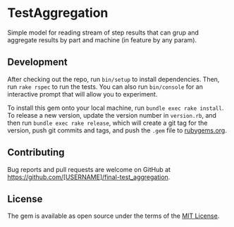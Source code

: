 # TestAggregation

Simple model for reading stream of step results that can grup and aggregate
results by part and machine (in feature by any param).

## Development

After checking out the repo, run `bin/setup` to install dependencies. Then, run `rake rspec` to run the tests. You can also run `bin/console` for an interactive prompt that will allow you to experiment.

To install this gem onto your local machine, run `bundle exec rake install`. To release a new version, update the version number in `version.rb`, and then run `bundle exec rake release`, which will create a git tag for the version, push git commits and tags, and push the `.gem` file to [rubygems.org](https://rubygems.org).

## Contributing

Bug reports and pull requests are welcome on GitHub at https://github.com/[USERNAME]/final-test_aggregation.


## License

The gem is available as open source under the terms of the [MIT License](http://opensource.org/licenses/MIT).


